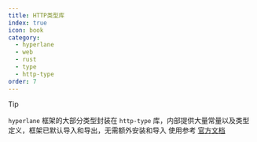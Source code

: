 ```yaml
---
title: HTTP类型库
index: true
icon: book
category:
  - hyperlane
  - web
  - rust
  - type
  - http-type
order: 7
---
```


> [!tip]
>
> `hyperlane` 框架的大部分类型封装在 `http-type` 库，内部提供大量常量以及类型定义，框架已默认导入和导出，无需额外安装和导入
> 使用参考 [官方文档](../http-type/README.md)

<Bottom />
